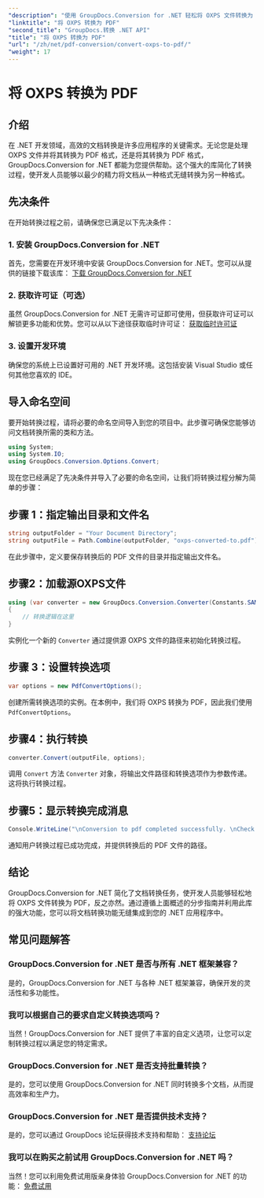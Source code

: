 ```yaml
---
"description": "使用 GroupDocs.Conversion for .NET 轻松将 OXPS 文件转换为 PDF。无缝集成、灵活定制、一流的支持。"
"linktitle": "将 OXPS 转换为 PDF"
"second_title": "GroupDocs.转换 .NET API"
"title": "将 OXPS 转换为 PDF"
"url": "/zh/net/pdf-conversion/convert-oxps-to-pdf/"
"weight": 17
---
```


# 将 OXPS 转换为 PDF

## 介绍
在 .NET 开发领域，高效的文档转换是许多应用程序的关键需求。无论您是处理 OXPS 文件并将其转换为 PDF 格式，还是将其转换为 PDF 格式，GroupDocs.Conversion for .NET 都能为您提供帮助。这个强大的库简化了转换过程，使开发人员能够以最少的精力将文档从一种格式无缝转换为另一种格式。
## 先决条件
在开始转换过程之前，请确保您已满足以下先决条件：
### 1. 安装 GroupDocs.Conversion for .NET
首先，您需要在开发环境中安装 GroupDocs.Conversion for .NET。您可以从提供的链接下载该库： [下载 GroupDocs.Conversion for .NET](https://releases.groupdocs.com/conversion/net/)
### 2. 获取许可证（可选）
虽然 GroupDocs.Conversion for .NET 无需许可证即可使用，但获取许可证可以解锁更多功能和优势。您可以从以下途径获取临时许可证： [获取临时许可证](https://purchase.groupdocs.com/temporary-license/)
### 3. 设置开发环境
确保您的系统上已设置好可用的 .NET 开发环境。这包括安装 Visual Studio 或任何其他您喜欢的 IDE。

## 导入命名空间
要开始转换过程，请将必要的命名空间导入到您的项目中。此步骤可确保您能够访问文档转换所需的类和方法。

```csharp
using System;
using System.IO;
using GroupDocs.Conversion.Options.Convert;
```

现在您已经满足了先决条件并导入了必要的命名空间，让我们将转换过程分解为简单的步骤：
## 步骤 1：指定输出目录和文件名
```csharp
string outputFolder = "Your Document Directory";
string outputFile = Path.Combine(outputFolder, "oxps-converted-to.pdf");
```
在此步骤中，定义要保存转换后的 PDF 文件的目录并指定输出文件名。
## 步骤2：加载源OXPS文件
```csharp
using (var converter = new GroupDocs.Conversion.Converter(Constants.SAMPLE_OXPS))
{
    // 转换逻辑在这里
}
```
实例化一个新的 `Converter` 通过提供源 OXPS 文件的路径来初始化转换过程。
## 步骤 3：设置转换选项
```csharp
var options = new PdfConvertOptions();
```
创建所需转换选项的实例。在本例中，我们将 OXPS 转换为 PDF，因此我们使用 `PdfConvertOptions`。
## 步骤4：执行转换
```csharp
converter.Convert(outputFile, options);
```
调用 `Convert` 方法 `Converter` 对象，将输出文件路径和转换选项作为参数传递。这将执行转换过程。
## 步骤5：显示转换完成消息
```csharp
Console.WriteLine("\nConversion to pdf completed successfully. \nCheck output in {0}", outputFolder);
```
通知用户转换过程已成功完成，并提供转换后的 PDF 文件的路径。

## 结论
GroupDocs.Conversion for .NET 简化了文档转换任务，使开发人员能够轻松地将 OXPS 文件转换为 PDF，反之亦然。通过遵循上面概述的分步指南并利用此库的强大功能，您可以将文档转换功能无缝集成到您的 .NET 应用程序中。
## 常见问题解答
### GroupDocs.Conversion for .NET 是否与所有 .NET 框架兼容？
是的，GroupDocs.Conversion for .NET 与各种 .NET 框架兼容，确保开发的灵活性和多功能性。
### 我可以根据自己的要求自定义转换选项吗？
当然！GroupDocs.Conversion for .NET 提供了丰富的自定义选项，让您可以定制转换过程以满足您的特定需求。
### GroupDocs.Conversion for .NET 是否支持批量转换？
是的，您可以使用 GroupDocs.Conversion for .NET 同时转换多个文档，从而提高效率和生产力。
### GroupDocs.Conversion for .NET 是否提供技术支持？
是的，您可以通过 GroupDocs 论坛获得技术支持和帮助： [支持论坛](https://forum.groupdocs.com/c/conversion/11)
### 我可以在购买之前试用 GroupDocs.Conversion for .NET 吗？
当然！您可以利用免费试用版亲身体验 GroupDocs.Conversion for .NET 的功能： [免费试用](https://releases.groupdocs.com/)